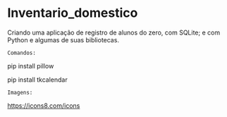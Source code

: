# Inventario_domestico
Criando uma aplicação de registro de alunos do zero, com SQLite; e com Python e algumas de suas bibliotecas.

    Comandos:

pip install pillow

pip install tkcalendar

    Imagens:

https://icons8.com/icons
